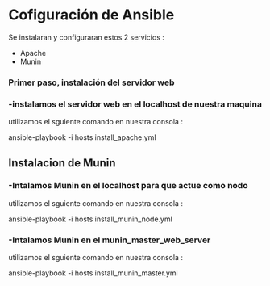 # Cofiguración de Ansible


Se instalaran  y configuraran estos  2 servicios : 
<ul>
  <li>Apache</li>
  <li>Munin</li>
  
</ul>

<h3>Primer paso, instalación del servidor web</h3>


### -instalamos el servidor web en el localhost de nuestra maquina

utilizamos el sguiente comando en nuestra consola : 

ansible-playbook -i hosts install_apache.yml


<h2>Instalacion de Munin</h2>

### -Intalamos Munin en el localhost para que actue como nodo

utilizamos el sguiente comando en nuestra consola : 

ansible-playbook -i hosts install_munin_node.yml


### -Intalamos Munin en el munin_master_web_server

utilizamos el sguiente comando en nuestra consola : 

ansible-playbook -i hosts install_munin_master.yml



